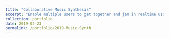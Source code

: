 ```yaml
---
title: "Collaborative Music Synthesis"
excerpt: "Enable multiple users to get together and jam in realtime using laptop webcams as instrumental interfaces ([code](https://github.com/idea-lab/group-synth))."
collection: portfolio
date: 2019-02-23
permalink: /portfolio/2019-Music-Synth
---
```

